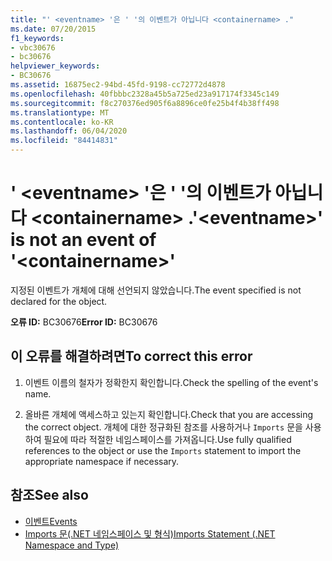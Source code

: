 ```yaml
---
title: "' <eventname> '은 ' '의 이벤트가 아닙니다 <containername> ."
ms.date: 07/20/2015
f1_keywords:
- vbc30676
- bc30676
helpviewer_keywords:
- BC30676
ms.assetid: 16875ec2-94bd-45fd-9198-cc72772d4878
ms.openlocfilehash: 40fbbbc2328a45b5a725ed23a917174f3345c149
ms.sourcegitcommit: f8c270376ed905f6a8896ce0fe25b4f4b38ff498
ms.translationtype: MT
ms.contentlocale: ko-KR
ms.lasthandoff: 06/04/2020
ms.locfileid: "84414831"
---
```

# <a name="eventname-is-not-an-event-of-containername"></a><span data-ttu-id="3ea15-102">' \<eventname> '은 ' '의 이벤트가 아닙니다 \<containername> .</span><span class="sxs-lookup"><span data-stu-id="3ea15-102">'\<eventname>' is not an event of '\<containername>'</span></span>
<span data-ttu-id="3ea15-103">지정된 이벤트가 개체에 대해 선언되지 않았습니다.</span><span class="sxs-lookup"><span data-stu-id="3ea15-103">The event specified is not declared for the object.</span></span>  
  
 <span data-ttu-id="3ea15-104">**오류 ID:** BC30676</span><span class="sxs-lookup"><span data-stu-id="3ea15-104">**Error ID:** BC30676</span></span>  
  
## <a name="to-correct-this-error"></a><span data-ttu-id="3ea15-105">이 오류를 해결하려면</span><span class="sxs-lookup"><span data-stu-id="3ea15-105">To correct this error</span></span>  
  
1. <span data-ttu-id="3ea15-106">이벤트 이름의 철자가 정확한지 확인합니다.</span><span class="sxs-lookup"><span data-stu-id="3ea15-106">Check the spelling of the event's name.</span></span>  
  
2. <span data-ttu-id="3ea15-107">올바른 개체에 액세스하고 있는지 확인합니다.</span><span class="sxs-lookup"><span data-stu-id="3ea15-107">Check that you are accessing the correct object.</span></span> <span data-ttu-id="3ea15-108">개체에 대한 정규화된 참조를 사용하거나 `Imports` 문을 사용하여 필요에 따라 적절한 네임스페이스를 가져옵니다.</span><span class="sxs-lookup"><span data-stu-id="3ea15-108">Use fully qualified references to the object or use the `Imports` statement to import the appropriate namespace if necessary.</span></span>  
  
## <a name="see-also"></a><span data-ttu-id="3ea15-109">참조</span><span class="sxs-lookup"><span data-stu-id="3ea15-109">See also</span></span>

- [<span data-ttu-id="3ea15-110">이벤트</span><span class="sxs-lookup"><span data-stu-id="3ea15-110">Events</span></span>](../programming-guide/language-features/events/index.md)
- [<span data-ttu-id="3ea15-111">Imports 문(.NET 네임스페이스 및 형식)</span><span class="sxs-lookup"><span data-stu-id="3ea15-111">Imports Statement (.NET Namespace and Type)</span></span>](../language-reference/statements/imports-statement-net-namespace-and-type.md)
